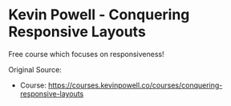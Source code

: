 # Kevin Powell - Conquering Responsive Layouts

Free course which focuses on responsiveness!

Original Source:
-  Course: https://courses.kevinpowell.co/courses/conquering-responsive-layouts
